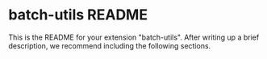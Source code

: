 # batch-utils README

This is the README for your extension "batch-utils". After writing up a brief description, we recommend including the following sections.
